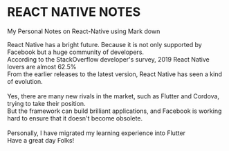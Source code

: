 # REACT NATIVE NOTES
My Personal Notes on React-Native using Mark down

React Native has a bright future. Because it is not only supported by Facebook but a huge community of developers.<br/>
According to the StackOverflow developer's survey, 2019 React Native lovers are almost 62.5%<br/>
From the earlier releases to the latest version, React Native has seen a kind of evolution.
<br/>
<br/>
Yes, there are many new rivals in the market, such as Flutter and Cordova, trying to take their position.<br/>
But the framework can build brilliant applications, and Facebook is working hard to ensure that it doesn't become obsolete.
<br/>
<br/>
Personally, I have migrated my learning experience into Flutter<br/>
Have a great day Folks!
